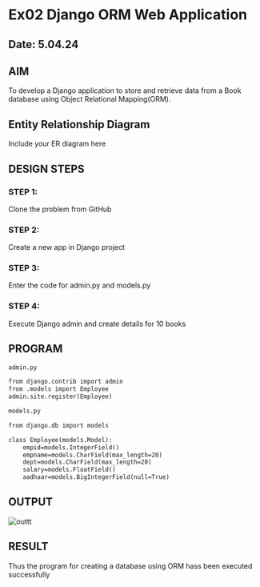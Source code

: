 # Ex02 Django ORM Web Application
## Date: 5.04.24

## AIM
To develop a Django application to store and retrieve data from a Book database using Object Relational Mapping(ORM).

## Entity Relationship Diagram

Include your ER diagram here

## DESIGN STEPS

### STEP 1:
Clone the problem from GitHub

### STEP 2:
Create a new app in Django project

### STEP 3:
Enter the code for admin.py and models.py

### STEP 4:
Execute Django admin and create details for 10 books

## PROGRAM
```html
admin.py

from django.contrib import admin
from .models import Employee
admin.site.register(Employee)

models.py

from django.db import models

class Employee(models.Model):
    empid=models.IntegerField()
    empname=models.CharField(max_length=20)
    dept=models.CharField(max_length=20)
    salary=models.FloatField()
    aadhaar=models.BigIntegerField(null=True)
```

## OUTPUT

![outtt](https://github.com/MithunKalyan/ORM/assets/148410106/e057f70b-c726-4293-b7a7-e6aaf7889bde)



## RESULT
Thus the program for creating a database using ORM hass been executed successfully

